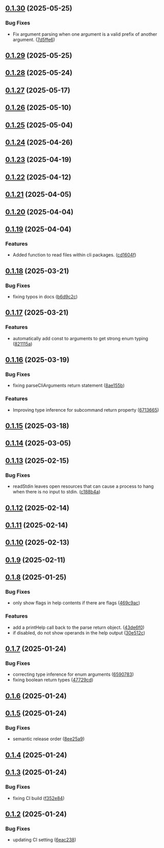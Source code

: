 ## [0.1.30](https://github.com/cloud-copilot/cli/compare/v0.1.29...v0.1.30) (2025-05-25)


### Bug Fixes

* Fix argument parsing when one argument is a valid prefix of another argument. ([7d5ffe6](https://github.com/cloud-copilot/cli/commit/7d5ffe60478972981cc3b58f8977460a1501ebb5))

## [0.1.29](https://github.com/cloud-copilot/cli/compare/v0.1.28...v0.1.29) (2025-05-25)

## [0.1.28](https://github.com/cloud-copilot/cli/compare/v0.1.27...v0.1.28) (2025-05-24)

## [0.1.27](https://github.com/cloud-copilot/cli/compare/v0.1.26...v0.1.27) (2025-05-17)

## [0.1.26](https://github.com/cloud-copilot/cli/compare/v0.1.25...v0.1.26) (2025-05-10)

## [0.1.25](https://github.com/cloud-copilot/cli/compare/v0.1.24...v0.1.25) (2025-05-04)

## [0.1.24](https://github.com/cloud-copilot/cli/compare/v0.1.23...v0.1.24) (2025-04-26)

## [0.1.23](https://github.com/cloud-copilot/cli/compare/v0.1.22...v0.1.23) (2025-04-19)

## [0.1.22](https://github.com/cloud-copilot/cli/compare/v0.1.21...v0.1.22) (2025-04-12)

## [0.1.21](https://github.com/cloud-copilot/cli/compare/v0.1.20...v0.1.21) (2025-04-05)

## [0.1.20](https://github.com/cloud-copilot/cli/compare/v0.1.19...v0.1.20) (2025-04-04)

## [0.1.19](https://github.com/cloud-copilot/cli/compare/v0.1.18...v0.1.19) (2025-04-04)


### Features

* Added  function to read files within cli packages. ([cd1604f](https://github.com/cloud-copilot/cli/commit/cd1604f20caea4b77ef6533d955db7b85791311f))

## [0.1.18](https://github.com/cloud-copilot/cli/compare/v0.1.17...v0.1.18) (2025-03-21)


### Bug Fixes

* fixing typos in docs ([b6d9c2c](https://github.com/cloud-copilot/cli/commit/b6d9c2c53891b71f2da3747cdf83293e39e999b6))

## [0.1.17](https://github.com/cloud-copilot/cli/compare/v0.1.16...v0.1.17) (2025-03-21)


### Features

* automatically add const to arguments to get strong enum typing ([821115a](https://github.com/cloud-copilot/cli/commit/821115a0e9c28a1e946f922f8222998065f885a7))

## [0.1.16](https://github.com/cloud-copilot/cli/compare/v0.1.15...v0.1.16) (2025-03-19)


### Bug Fixes

* fixing parseCliArguments return statement ([8ae155b](https://github.com/cloud-copilot/cli/commit/8ae155b909ebc1fc425f5408cbaf251237d9bde6))


### Features

* Improving type inference for subcommand return property ([6713665](https://github.com/cloud-copilot/cli/commit/67136650dc2f3ba7ae836569e5f8ab76f2f7a452))

## [0.1.15](https://github.com/cloud-copilot/cli/compare/v0.1.14...v0.1.15) (2025-03-18)

## [0.1.14](https://github.com/cloud-copilot/cli/compare/v0.1.13...v0.1.14) (2025-03-05)

## [0.1.13](https://github.com/cloud-copilot/cli/compare/v0.1.12...v0.1.13) (2025-02-15)


### Bug Fixes

* readStdin leaves open resources that can cause a process to hang when there is no input to stdin. ([c188b4a](https://github.com/cloud-copilot/cli/commit/c188b4a8542dca38532feda65d39ac94f9f0d6e5))

## [0.1.12](https://github.com/cloud-copilot/cli/compare/v0.1.11...v0.1.12) (2025-02-14)

## [0.1.11](https://github.com/cloud-copilot/cli/compare/v0.1.10...v0.1.11) (2025-02-14)

## [0.1.10](https://github.com/cloud-copilot/cli/compare/v0.1.9...v0.1.10) (2025-02-13)

## [0.1.9](https://github.com/cloud-copilot/cli/compare/v0.1.8...v0.1.9) (2025-02-11)

## [0.1.8](https://github.com/cloud-copilot/cli/compare/v0.1.7...v0.1.8) (2025-01-25)


### Bug Fixes

* only show flags in help contents if there are flags ([469c9ac](https://github.com/cloud-copilot/cli/commit/469c9ac0c62e7566abee367a4018a88b43ee2bf9))


### Features

* add a printHelp call back to the parse return object. ([43de6f0](https://github.com/cloud-copilot/cli/commit/43de6f045929efa7abedfa5ecd0fd6839d1b691c))
* if disabled, do not show operands in the help output ([30e512c](https://github.com/cloud-copilot/cli/commit/30e512cfb3c8066e83080ec048e14a4a6a4cb4f2))

## [0.1.7](https://github.com/cloud-copilot/cli/compare/v0.1.6...v0.1.7) (2025-01-24)


### Bug Fixes

* correcting type inference for enum arguments ([6590783](https://github.com/cloud-copilot/cli/commit/65907838b7336f2b8ad41ee6c87cc34fefba4497))
* fixing boolean return types ([47729cd](https://github.com/cloud-copilot/cli/commit/47729cd54644763ee1961116031bb9ef319d3307))

## [0.1.6](https://github.com/cloud-copilot/cli/compare/v0.1.5...v0.1.6) (2025-01-24)

## [0.1.5](https://github.com/cloud-copilot/cli/compare/v0.1.4...v0.1.5) (2025-01-24)


### Bug Fixes

* semantic release order ([8ee25a9](https://github.com/cloud-copilot/cli/commit/8ee25a92c1dd9954a3b34f21258ea7b5542194d2))

## [0.1.4](https://github.com/cloud-copilot/cli/compare/v0.1.3...v0.1.4) (2025-01-24)

## [0.1.3](https://github.com/cloud-copilot/cli/compare/v0.1.2...v0.1.3) (2025-01-24)


### Bug Fixes

* fixing CI build ([f352e84](https://github.com/cloud-copilot/cli/commit/f352e84d4781564bed2b574b9f279d48380bef16))

## [0.1.2](https://github.com/cloud-copilot/cli/compare/v0.1.1...v0.1.2) (2025-01-24)


### Bug Fixes

* updating CI setting ([6eac238](https://github.com/cloud-copilot/cli/commit/6eac238a44ee45ec5c32494c0170a3b3c56a5bb6))
